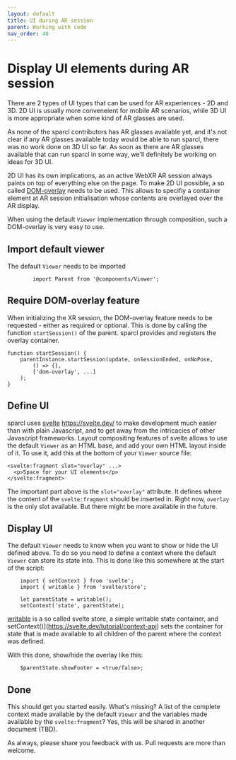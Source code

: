 ```yaml
---
layout: default
title: UI during AR session
parent: Working with code
nav_order: 40
---
```


# Display UI elements during AR session

There are 2 types of UI types that can be used for AR experiences - 2D and 3D. 2D UI is usually more conveneient for mobile AR scenarios, while 3D UI is more appropriate when some kind of AR glasses are used.

As none of the sparcl contributors has AR glasses available yet, and it's not clear if any AR glasses available today would be able to run sparcl, there was no work done on 3D UI so far. As soon as there are AR glasses available that can run sparcl in some way, we'll definitely be working on ideas for 3D UI.

2D UI has its own implications, as an active WebXR AR session always paints on top of everything else on the page. To make 2D UI possible, a so called [DOM-overlay](https://github.com/immersive-web/dom-overlays/blob/master/explainer.md) needs to be used. This allows to specifiy a container element at AR session initialisation whose contents are overlayed over the AR display.

When using the default `Viewer` implementation through composition, such a DOM-overlay is very easy to use. 

## Import default viewer

The default `Viewer` needs to be imported

            import Parent from '@components/Viewer';


## Require DOM-overlay feature

When initializing the XR session, the DOM-overlay feature needs to be requested - either as required or optional. This is done by calling the function `startSession()` of the parent. sparcl provides and registers the overlay container.

```svelte
function startSession() {
    parentInstance.startSession(update, onSessionEnded, onNoPose,
        () => {},
        ['dom-overlay', ...]
    );
}
```


## Define UI

sparcl uses [svelte]() https://svelte.dev/ to make development much easier than with plain Javascript, and to get away from the intricacies of other Javascript frameworks. Layout compositing features of svelte allows to use the default `Viewer` as an HTML base, and add your own HTML layout inside of it. To use it, add this at the bottom of your `Viewer` source file:

```svelte
<svelte:fragment slot="overlay" ...>
  <p>Space for your UI elements</p>
</svelte:fragment>
```

The important part above is the `slot="overlay"` attribute. It defines where the content of the `svelte:fragment` should be inserted in. Right now, `overlay` is the only slot available. But there might be more available in the future.


## Display UI

The default `Viewer` needs to know when you want to show or hide the UI defined above. To do so you need to define a context where the default `Viewer` can store its state into. This is done like this somewhere at the start of the script:

```svelte
    import { setContext } from 'svelte';
    import { writable } from 'svelte/store';

    let parentState = writable();
    setContext('state', parentState);
```

[writable](https://svelte.dev/tutorial/writable-stores) is a so called svelte store, a simple writable state container, and setContext()](https://svelte.dev/tutorial/context-api) sets the container for state that is made available to all children of the parent where the context was defined.

With this done, show/hide the overlay like this:

        $parentState.showFooter = <true/false>;


## Done

This should get you started easily. What's missing? A list of the complete context made available by the default `Viewer` and the variables made available by the `svelte:fragment`? Yes, this will be shared in another document (TBD).

As always, please share you feedback with us. Pull requests are more than welcome.
